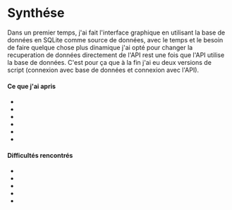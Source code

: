 # Synthése
Dans un premier temps, j'ai fait l'interface graphique en utilisant la base de données en SQLite comme source de données, avec le temps et le besoin de faire quelque chose plus dinamique j'ai opté pour changer la recuperation de données directement de l'API rest une fois que l'API utilise la base de données. C'est pour ça que à la fin j'ai eu deux versions de script (connexion avec base de données et connexion avec l'API).
#### Ce que j'ai apris
-
-
-
-
-
-

#### Difficultés rencontrés
-
-
-
-
-

